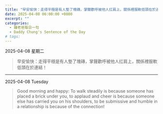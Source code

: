 ```yaml
---
title: "早安愉快：走得平穩是有人墊了塊磚，掌聲歡呼被他人扛肩上，關係裡服軟低頭在於連結！ <br> Good morning and happy: To walk steadily is because someone has placed a brick under you, to applaud and cheer is because someone else has carried you on his shoulders, to be submissive and humble in a relationship is because of the connection!"
date: 2025-04-08 06:00:00 +0800
excerpt: ""
categories:
  - 鍾老爸每日一句
  - Daddy Chung's Sentence of the Day
# tags:
---
```


2025-04-08 星期二

> 早安愉快：走得平穩是有人墊了塊磚，掌聲歡呼被他人扛肩上，關係裡服軟低頭在於連結！

---

2025-04-08 Tuesday

> Good morning and happy: To walk steadily is because someone has placed a brick under you, to applaud and cheer is because someone else has carried you on his shoulders, to be submissive and humble in a relationship is because of the connection!
